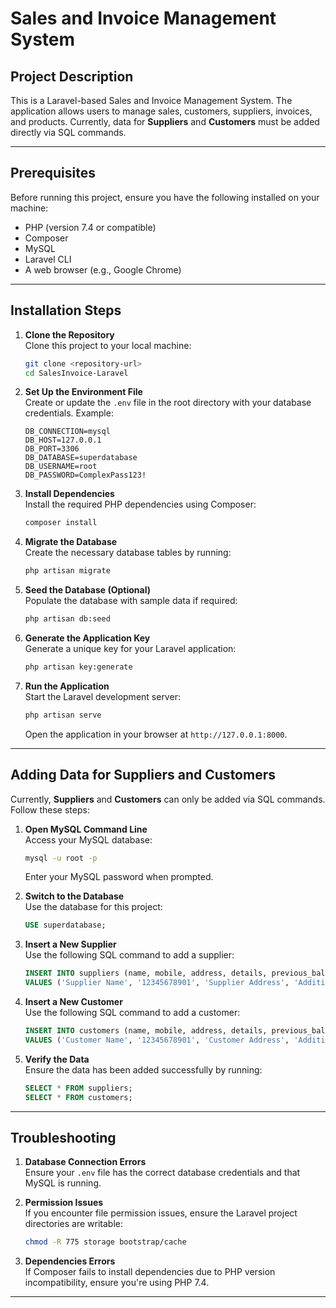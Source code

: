 # Sales and Invoice Management System

## Project Description

This is a Laravel-based Sales and Invoice Management System. The application allows users to manage sales, customers, suppliers, invoices, and products. Currently, data for **Suppliers** and **Customers** must be added directly via SQL commands.

---

## Prerequisites

Before running this project, ensure you have the following installed on your machine:
- PHP (version 7.4 or compatible)
- Composer
- MySQL
- Laravel CLI
- A web browser (e.g., Google Chrome)

---

## Installation Steps

1. **Clone the Repository**  
   Clone this project to your local machine:
   ```bash
   git clone <repository-url>
   cd SalesInvoice-Laravel
   ```

2. **Set Up the Environment File**  
   Create or update the `.env` file in the root directory with your database credentials. Example:
   ```env
   DB_CONNECTION=mysql
   DB_HOST=127.0.0.1
   DB_PORT=3306
   DB_DATABASE=superdatabase
   DB_USERNAME=root
   DB_PASSWORD=ComplexPass123!
   ```

3. **Install Dependencies**  
   Install the required PHP dependencies using Composer:
   ```bash
   composer install
   ```

4. **Migrate the Database**  
   Create the necessary database tables by running:
   ```bash
   php artisan migrate
   ```

5. **Seed the Database (Optional)**  
   Populate the database with sample data if required:
   ```bash
   php artisan db:seed
   ```

6. **Generate the Application Key**  
   Generate a unique key for your Laravel application:
   ```bash
   php artisan key:generate
   ```

7. **Run the Application**  
   Start the Laravel development server:
   ```bash
   php artisan serve
   ```
   Open the application in your browser at `http://127.0.0.1:8000`.

---

## Adding Data for Suppliers and Customers

Currently, **Suppliers** and **Customers** can only be added via SQL commands. Follow these steps:

1. **Open MySQL Command Line**  
   Access your MySQL database:
   ```bash
   mysql -u root -p
   ```
   Enter your MySQL password when prompted.

2. **Switch to the Database**  
   Use the database for this project:
   ```sql
   USE superdatabase;
   ```

3. **Insert a New Supplier**  
   Use the following SQL command to add a supplier:
   ```sql
   INSERT INTO suppliers (name, mobile, address, details, previous_balance, created_at, updated_at)
   VALUES ('Supplier Name', '12345678901', 'Supplier Address', 'Additional Details', '500', NOW(), NOW());
   ```

4. **Insert a New Customer**  
   Use the following SQL command to add a customer:
   ```sql
   INSERT INTO customers (name, mobile, address, details, previous_balance, created_at, updated_at)
   VALUES ('Customer Name', '12345678901', 'Customer Address', 'Additional Details', '1000', NOW(), NOW());
   ```

5. **Verify the Data**  
   Ensure the data has been added successfully by running:
   ```sql
   SELECT * FROM suppliers;
   SELECT * FROM customers;
   ```

---

## Troubleshooting

1. **Database Connection Errors**  
   Ensure your `.env` file has the correct database credentials and that MySQL is running.

2. **Permission Issues**  
   If you encounter file permission issues, ensure the Laravel project directories are writable:
   ```bash
   chmod -R 775 storage bootstrap/cache
   ```

3. **Dependencies Errors**  
   If Composer fails to install dependencies due to PHP version incompatibility, ensure you're using PHP 7.4.

---

